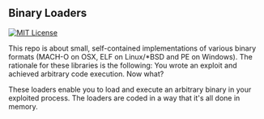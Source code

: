 ## Binary Loaders

[![MIT License](https://img.shields.io/badge/license-MIT-blue.svg?style=flat)](http://choosealicense.com/licenses/mit/)

This repo is about small, self-contained implementations of various binary formats (MACH-O on OSX, ELF on Linux/*BSD and PE on Windows). The rationale for these libraries is the following: You wrote an exploit and achieved arbitrary code execution. Now what?

These loaders enable you to load and execute an arbitrary binary in your exploited process. The loaders are coded in a way that it's all done in memory.


